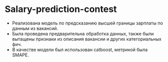 # Salary-prediction-contest
- Реализована модель по предсказанию высшей границы зарплаты по данным из вакансий.
- Была проведена предварительна обработка данных, также были вытащены признаки из описания вакансии и других категориальных фич.
- В качестве модели был использован catboost, метрикой была SMAPE.
